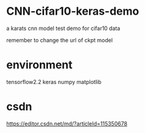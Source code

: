 # CNN-cifar10-keras-demo
a karats cnn model test demo for cifar10 data

remember to change the url of ckpt model

# environment
tensorflow2.2
keras
numpy
matplotlib

# csdn 
https://editor.csdn.net/md/?articleId=115350678

